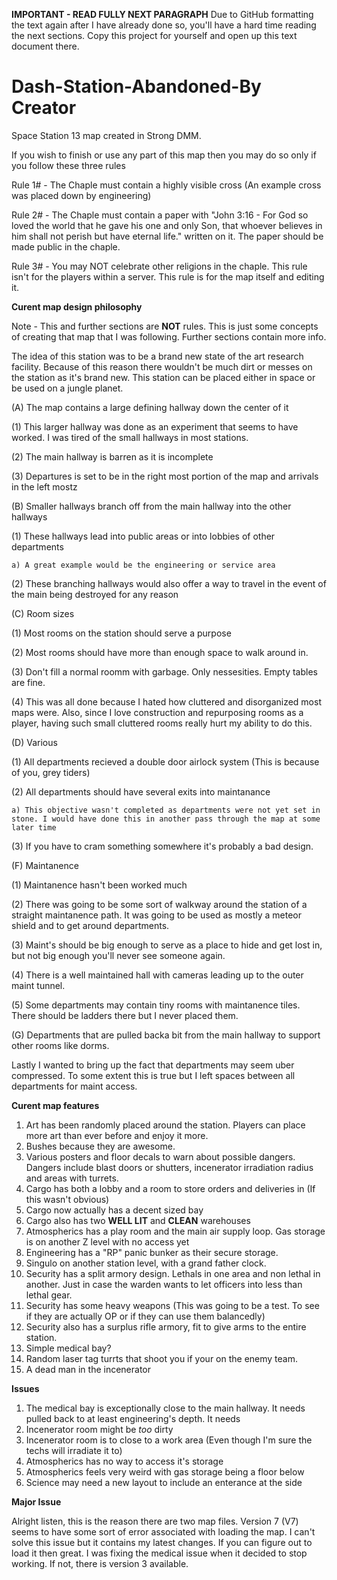 **IMPORTANT - READ FULLY NEXT PARAGRAPH**
Due to GitHub formatting the text again after I have already done so, you'll have a hard time reading the next sections. Copy this project for yourself and open up this text document there.

# Dash-Station-Abandoned-By Creator
Space Station 13 map created in Strong DMM.

If you wish to finish or use any part of this map then you may do so only if you follow these three rules

Rule 1# - The Chaple must contain a highly visible cross (An example cross was placed down by engineering)

Rule 2# - The Chaple must contain a paper with "John 3:16 - For God so loved the world that he gave his one and only Son, that whoever believes in him shall not perish but have eternal life." written on it. The paper should be made public in the chaple.

Rule 3# - You may NOT celebrate other religions in the chaple. This rule isn't for the players within a server. This rule is for the map itself and editing it.

**Curent map design philosophy**

Note - This and further sections are **NOT** rules. This is just some concepts of creating that map that I was following. Further sections contain more info.

The idea of this station was to be a brand new state of the art research facility.
Because of this reason there wouldn't be much dirt or messes on the station as it's brand new.
This station can be placed either in space or be used on a jungle planet.

(A) The map contains a large defining hallway down the center of it

  (1) This larger hallway was done as an experiment that seems to have worked. I was tired of the small hallways in most stations.
  
  (2) The main hallway is barren as it is incomplete
  
  (3) Departures is set to be in the right most portion of the map and arrivals in the left mostz
  
(B) Smaller hallways branch off from the main hallway into the other hallways

  (1) These hallways lead into public areas or into lobbies of other departments
  
    a) A great example would be the engineering or service area
    
  (2) These branching hallways would also offer a way to travel in the event of the main being destroyed for any reason
  
(C) Room sizes

  (1) Most rooms on the station should serve a purpose
  
  (2) Most rooms should have more than enough space to walk around in.
  
  (3) Don't fill a normal roomm with garbage. Only nessesities. Empty tables are fine.
  
  (4) This was all done because I hated how cluttered and disorganized most maps were. Also, since I love construction and repurposing rooms as a player, having such small cluttered rooms really hurt my ability to do this.
  
(D) Various

  (1) All departments recieved a double door airlock system (This is because of you, grey tiders)
  
  (2) All departments should have several exits into maintanance
  
    a) This objective wasn't completed as departments were not yet set in stone. I would have done this in another pass through the map at some later time
    
  (3) If you have to cram something somewhere it's probably a bad design.
  
(F) Maintanence

  (1) Maintanence hasn't been worked much
  
  (2) There was going to be some sort of walkway around the station of a straight maintanence path. It was going to be used as mostly a meteor shield and to get around departments.
  
  (3) Maint's should be big enough to serve as a place to hide and get lost in, but not big enough you'll never see someone again.
  
  (4) There is a well maintained hall with cameras leading up to the outer maint tunnel.
  
  (5) Some departments may contain tiny rooms with maintanence tiles. There should be ladders there but I never placed them.
  
(G) Departments that are pulled backa  bit from the main hallway to support other rooms like dorms.

  Lastly I wanted to bring up the fact that departments may seem uber compressed.
  To some extent this is true but I left spaces between all departments for maint access.
  
**Curent map features**

1. Art has been randomly placed around the station. Players can place more art than ever before and enjoy it more.
2. Bushes because they are awesome.
3. Various posters and floor decals to warn about possible dangers. Dangers include blast doors or shutters, incenerator irradiation radius and areas with turrets.
4. Cargo has both a lobby and a room to store orders and deliveries in (If this wasn't obvious)
5. Cargo now actually has a decent sized bay
6. Cargo also has two **WELL LIT** and **CLEAN** warehouses
7. Atmospherics has a play room and the main air supply loop. Gas storage is on another Z level with no access yet
8. Engineering has a "RP" panic bunker as their secure storage.
9. Singulo on another station level, with a grand father clock.
10. Security has a split armory design. Lethals in one area and non lethal in another. Just in case the warden wants to let officers into less than lethal gear.
11. Security has some heavy weapons (This was going to be a test. To see if they are actually OP or if they can use them balancedly)
12. Security also has a surplus rifle armory, fit to give arms to the entire station.
13. Simple medical bay?
14. Random laser tag turrts that shoot you if your on the enemy team.
15. A dead man in the incenerator

  **Issues**

1. The medical bay is exceptionally close to the main hallway. It needs pulled back to at least engineering's depth. It needs 
2. Incenerator room might be *too* dirty
3. Incenerator room is to close to a work area (Even though I'm sure the techs will irradiate it to)
4. Atmospherics has no way to access it's storage
5. Atmospherics feels very weird with gas storage being a floor below
6. Science may need a new layout to include an enterance at the side

**Major Issue**

Alright listen, this is the reason there are two map files. 
Version 7 (V7) seems to have some sort of error associated with loading the map. 
I can't solve this issue but it contains my latest changes.
If you can figure out to load it then great. I was fixing the medical issue when it decided to stop working. If not, there is version 3 available.
